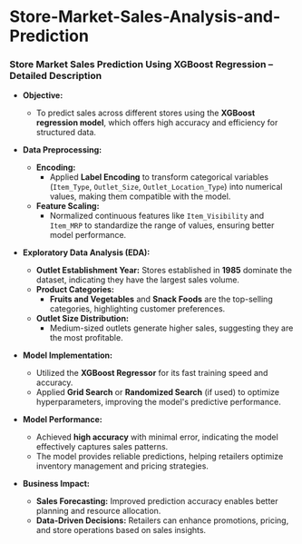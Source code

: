 # Store-Market-Sales-Analysis-and-Prediction
 ### **Store Market Sales Prediction Using XGBoost Regression – Detailed Description**

- **Objective:**  
   - To predict sales across different stores using the **XGBoost regression model**, which offers high accuracy and efficiency for structured data.  

- **Data Preprocessing:**  
   - **Encoding:**  
      - Applied **Label Encoding** to transform categorical variables (`Item_Type`, `Outlet_Size`, `Outlet_Location_Type`) into numerical values, making them compatible with the model.  
   - **Feature Scaling:**  
      - Normalized continuous features like `Item_Visibility` and `Item_MRP` to standardize the range of values, ensuring better model performance.  

- **Exploratory Data Analysis (EDA):**  
   - **Outlet Establishment Year:** Stores established in **1985** dominate the dataset, indicating they have the largest sales volume.  
   - **Product Categories:**  
      - **Fruits and Vegetables** and **Snack Foods** are the top-selling categories, highlighting customer preferences.  
   - **Outlet Size Distribution:**  
      - Medium-sized outlets generate higher sales, suggesting they are the most profitable.  

- **Model Implementation:**  
   - Utilized the **XGBoost Regressor** for its fast training speed and accuracy.  
   - Applied **Grid Search** or **Randomized Search** (if used) to optimize hyperparameters, improving the model's predictive performance.  

- **Model Performance:**  
   - Achieved **high accuracy** with minimal error, indicating the model effectively captures sales patterns.  
   - The model provides reliable predictions, helping retailers optimize inventory management and pricing strategies.  

- **Business Impact:**  
   - **Sales Forecasting:** Improved prediction accuracy enables better planning and resource allocation.  
   - **Data-Driven Decisions:** Retailers can enhance promotions, pricing, and store operations based on sales insights.
